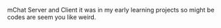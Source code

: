 mChat Server and Client
it was in my early learning projects so might be codes are seem you like weird.
